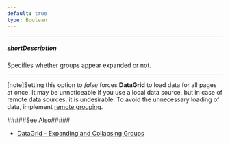 ```yaml
---
default: true
type: Boolean
---
```

---
##### shortDescription
Specifies whether groups appear expanded or not.

---
[note]Setting this option to *false* forces **DataGrid** to load data for all pages at once. It may be unnoticeable if you use a local data source, but in case of remote data sources, it is undesirable. To avoid the unnecessary loading of data, implement [remote grouping](/concepts/05%20Widgets/DataGrid/010%20Data%20Binding/25%20Custom%20Sources '/Documentation/Guide/Widgets/DataGrid/Data_Binding/Custom_Sources/').

#####See Also#####
- [DataGrid - Expanding and Collapsing Groups](/concepts/05%20Widgets/DataGrid/040%20Grouping/050%20Expanding%20and%20Collapsing%20Groups.md '/Documentation/Guide/Widgets/DataGrid/Grouping/#Expanding_and_Collapsing_Groups')